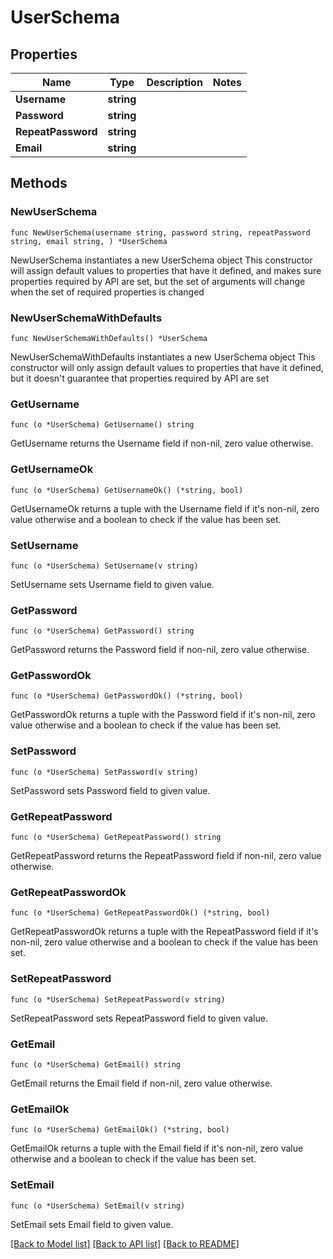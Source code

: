 # UserSchema

## Properties

Name | Type | Description | Notes
------------ | ------------- | ------------- | -------------
**Username** | **string** |  | 
**Password** | **string** |  | 
**RepeatPassword** | **string** |  | 
**Email** | **string** |  | 

## Methods

### NewUserSchema

`func NewUserSchema(username string, password string, repeatPassword string, email string, ) *UserSchema`

NewUserSchema instantiates a new UserSchema object
This constructor will assign default values to properties that have it defined,
and makes sure properties required by API are set, but the set of arguments
will change when the set of required properties is changed

### NewUserSchemaWithDefaults

`func NewUserSchemaWithDefaults() *UserSchema`

NewUserSchemaWithDefaults instantiates a new UserSchema object
This constructor will only assign default values to properties that have it defined,
but it doesn't guarantee that properties required by API are set

### GetUsername

`func (o *UserSchema) GetUsername() string`

GetUsername returns the Username field if non-nil, zero value otherwise.

### GetUsernameOk

`func (o *UserSchema) GetUsernameOk() (*string, bool)`

GetUsernameOk returns a tuple with the Username field if it's non-nil, zero value otherwise
and a boolean to check if the value has been set.

### SetUsername

`func (o *UserSchema) SetUsername(v string)`

SetUsername sets Username field to given value.


### GetPassword

`func (o *UserSchema) GetPassword() string`

GetPassword returns the Password field if non-nil, zero value otherwise.

### GetPasswordOk

`func (o *UserSchema) GetPasswordOk() (*string, bool)`

GetPasswordOk returns a tuple with the Password field if it's non-nil, zero value otherwise
and a boolean to check if the value has been set.

### SetPassword

`func (o *UserSchema) SetPassword(v string)`

SetPassword sets Password field to given value.


### GetRepeatPassword

`func (o *UserSchema) GetRepeatPassword() string`

GetRepeatPassword returns the RepeatPassword field if non-nil, zero value otherwise.

### GetRepeatPasswordOk

`func (o *UserSchema) GetRepeatPasswordOk() (*string, bool)`

GetRepeatPasswordOk returns a tuple with the RepeatPassword field if it's non-nil, zero value otherwise
and a boolean to check if the value has been set.

### SetRepeatPassword

`func (o *UserSchema) SetRepeatPassword(v string)`

SetRepeatPassword sets RepeatPassword field to given value.


### GetEmail

`func (o *UserSchema) GetEmail() string`

GetEmail returns the Email field if non-nil, zero value otherwise.

### GetEmailOk

`func (o *UserSchema) GetEmailOk() (*string, bool)`

GetEmailOk returns a tuple with the Email field if it's non-nil, zero value otherwise
and a boolean to check if the value has been set.

### SetEmail

`func (o *UserSchema) SetEmail(v string)`

SetEmail sets Email field to given value.



[[Back to Model list]](../README.md#documentation-for-models) [[Back to API list]](../README.md#documentation-for-api-endpoints) [[Back to README]](../README.md)


